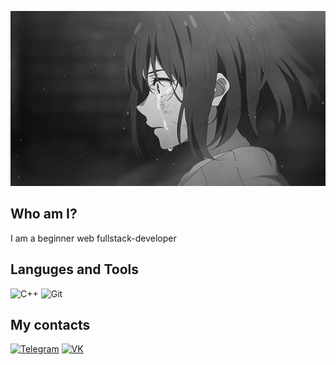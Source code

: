 [![Header](https://github.com/WhySkyBye/WhySkyBye/blob/main/gif.gif)](https://vk.com/magabreik)


## Who am I?
I am a beginner web fullstack-developer

## Languges and Tools
![C++](https://img.shields.io/badge/C++-00599C?style=flat-square&logo=C%2B%2B&logoColor=white)
![Git](https://img.shields.io/badge/git-%23F05033.svg?style=for-the-badge&logo=git&logoColor=white)

## My contacts
[![Telegram](https://img.shields.io/badge/-Telegram-090909?style=for-the-badge&logo=telegram)](https://t.me/kAwAilas)
[![VK](https://img.shields.io/badge/-VK-090909?style=for-the-badge&logo=vk)](https://vk.com/lane__e)
